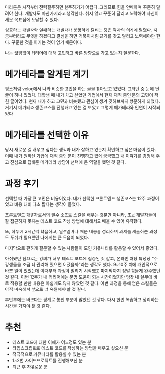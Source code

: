 마라톤은 시작부터 전력질주하면 완주하기가 어렵다. 그러므로 힘을 안배하며 꾸준히 달려야 한다. 개발자도 마찬가지라고 생각한다. 쉬지 않고 꾸준히 달리고 노력해야 자신이 세운 목표점에 도달할 수 있다.

성공하는 개발자와 실패하는 개발자가 분명하게 갈리는 것은 각자의 의지에 달렸다. 지금부터라도 무엇을 하겠다고 결심을 하면 거북이처럼 끈기를 갖고 달리고 노력해야만 한다. 꾸준한 것을 이기는 것이 없기 때문이다.

나는 끊임없이 커리어에 대해 고민하고 바른 방향으로 가고 있는지 질문한다.

# 메가테라를 알게된 계기

평소처럼 velog에서 나와 비슷한 고민을 하는 글을 찾아보고 있었다. 그러던 중 눈에 띈 글이 하나 있었다. 대학생 때 내가 가고 싶었던 기업에서 현재 재직 중인 분의 고민이 적힌 글이었다. 현재 내가 하고 고민과 비슷했고 관심이 생겨 깃허브까지 방문하게 되었다. 거기서 메가테라 생존코스를 진행하고 있는 걸 보았고 그렇게 메가테라와 인연이 시작되었다.

# 메가테라를 선택한 이유

당시 새로운 걸 배우고 싶다는 생각과 내가 잘하고 있는지 확인하고 싶은 마음이 컸다. 이때 내가 원하던 기업에 재직 중인 분이 진행하고 있어 궁금했고 내 이야기를 경청해 주고 진심으로 답해준 메가테라 상담이 선택에 큰 역할을 했던 것 같다.

# 과정 후기

선택할 때 가장 큰 고민은 비용이었다. 내가 선택한 프론트엔드 생존코스는 12주 과정이었고 비용 대비 다소 짧다는 생각이 들었다.

프론트엔드 개발자로서의 필수 소프트 스킬을 배우는 것뿐만 아니라, 초보 개발자들이 잘 접근하지 못하는 테스트 코드 작성 방법에 대해서도 배울 수 있어 유익했다.

또, 하루에 2시간씩 학습하고, 일주일마다 배운 내용을 정리하며 과제를 제출하는 과정도 푸쉬가 필요했던 나에게는 큰 도움이 되었다.

마지막으로 편하게 질문할 수 있는 사람들이 모인 커뮤니티를 활용할 수 있어서 좋았다.

아쉬웠던 점으로는 강의가 너무 테스트 코드에 집중된 것 같고, 온라인 과정 특성상 "수강생들을 조금 더 관리해 줬으면 어땠을까"라는 생각도 했다. 9~10주 차에 개인적으로 바쁜 일이 있었는데 이때부터 과정이 밀리기 시작했고 마지막까지 정말 힘들게 완주했던 것 같다. 이번 12주가 내 커리어에는 분명 도움이 되는 시간이었지만 당장 내 실무에 바로 적용할 만한 내용은 아쉽게도 많지 않았던 것 같다. 이번 과정을 통해 얻은 스킬들은 아직 미숙해서 앞으로 더 숙달해야 할 것 같다.

후반부에는 바쁘다는 핑계로 놓친 부분이 많았던 것 같다. 다시 한번 복습하고 정리하는 시간을 가져야 할 것 같다.

# 추천

- 테스트 코드에 대한 이해가 어느정도 있는 분
- 타입스크립트로 테스트 코드를 작성하는 방법을 배우고 싶으신 분
- 적극적으로 커뮤니티를 활용할 수 있는 분
- 1~2번 사이드프로젝트를 진행해보신 분
- 퇴근 후 자유로운 분
